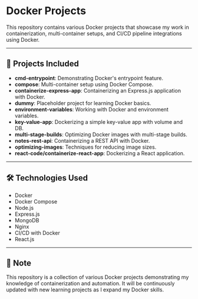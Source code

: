 # Docker Projects

This repository contains various Docker projects that showcase my work in containerization, multi-container setups, and CI/CD pipeline integrations using Docker.

---

## 🚀 Projects Included

- **cmd-entrypoint**: Demonstrating Docker's entrypoint feature.
- **compose**: Multi-container setup using Docker Compose.
- **containerize-express-app**: Containerizing an Express.js application with Docker.
- **dummy**: Placeholder project for learning Docker basics.
- **environment-variables**: Working with Docker and environment variables.
- **key-value-app**: Dockerizing a simple key-value app with volume and DB.
- **multi-stage-builds**: Optimizing Docker images with multi-stage builds.
- **notes-rest-api**: Containerizing a REST API with Docker.
- **optimizing-images**: Techniques for reducing image sizes.
- **react-code/containerize-react-app**: Dockerizing a React application.
  
---

## 🛠️ Technologies Used

- Docker
- Docker Compose
- Node.js
- Express.js
- MongoDB
- Nginx
- CI/CD with Docker
- React.js

---

## 📢 Note

This repository is a collection of various Docker projects demonstrating my knowledge of containerization and automation. It will be continuously updated with new learning projects as I expand my Docker skills.
